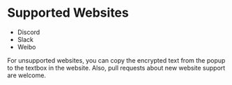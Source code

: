 # Supported Websites

- Discord
- Slack
- Weibo

For unsupported websites, you can copy the encrypted text from the popup to the
textbox in the website. Also, pull requests about new website support are
welcome.
